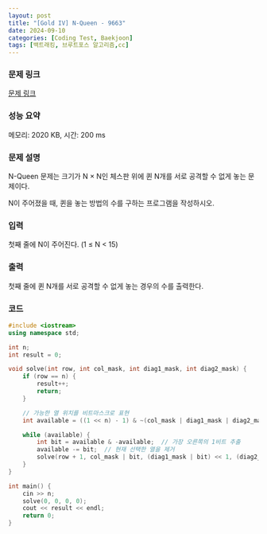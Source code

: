 ```yaml
---
layout: post
title: "[Gold IV] N-Queen - 9663"
date: 2024-09-10
categories: [Coding Test, Baekjoon]
tags: [백트래킹, 브루트포스 알고리즘,cc]
---
```


### 문제 링크

[문제 링크](https://www.acmicpc.net/problem/9663)

### 성능 요약

메모리: 2020 KB, 시간: 200 ms

### 문제 설명

<p>N-Queen 문제는 크기가 N × N인 체스판 위에 퀸 N개를 서로 공격할 수 없게 놓는 문제이다.</p>

<p>N이 주어졌을 때, 퀸을 놓는 방법의 수를 구하는 프로그램을 작성하시오.</p>

### 입력

 <p>첫째 줄에 N이 주어진다. (1 ≤ N < 15)</p>

### 출력

 <p>첫째 줄에 퀸 N개를 서로 공격할 수 없게 놓는 경우의 수를 출력한다.</p>

### 코드

```cc
#include <iostream>
using namespace std;

int n;
int result = 0;

void solve(int row, int col_mask, int diag1_mask, int diag2_mask) {
	if (row == n) {
		result++;
		return;
	}

	// 가능한 열 위치를 비트마스크로 표현
	int available = ((1 << n) - 1) & ~(col_mask | diag1_mask | diag2_mask);

	while (available) {
		int bit = available & -available;  // 가장 오른쪽의 1비트 추출
		available -= bit;  // 현재 선택한 열을 제거
		solve(row + 1, col_mask | bit, (diag1_mask | bit) << 1, (diag2_mask | bit) >> 1);
	}
}

int main() {
	cin >> n;
	solve(0, 0, 0, 0);
	cout << result << endl;
	return 0;
}

```
